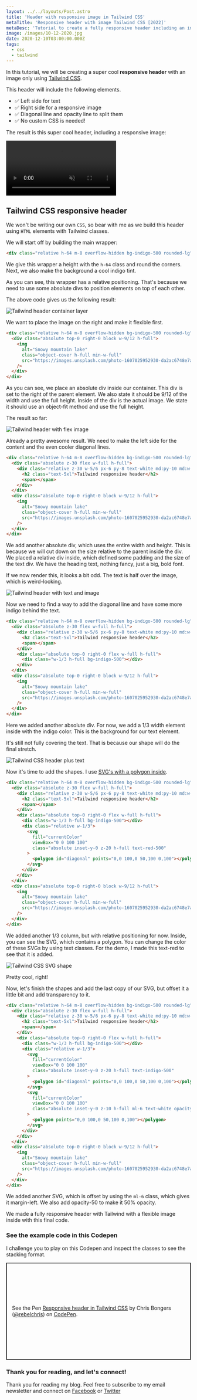 ```yaml
---
layout: ../../layouts/Post.astro
title: 'Header with responsive image in Tailwind CSS'
metaTitle: 'Responsive header with image Tailwind CSS [2022]'
metaDesc: 'Tutorial to create a fully responsive header including an image without any custom CSS - just Tailwind. Read the explanations and see the Codepen.'
image: /images/10-12-2020.jpg
date: 2020-12-10T03:00:00.000Z
tags:
  - css
  - tailwind
---
```


In this tutorial, we will be creating a super cool **responsive header** with an image only using [Tailwind CSS](https://daily-dev-tips.com/posts/my-first-experiences-with-tailwind-css/).

This header will include the following elements.

- ✅ Left side for text
- ✅ Right side for a responsive image
- ✅ Diagonal line and opacity line to split them
- ✅ No custom CSS is needed!

The result is this super cool header, including a responsive image:

<video autoplay loop muted playsinline>
  <source src="https://res.cloudinary.com/daily-dev-tips/video/upload/q_auto/tailwind-responsive-header_jnlgqp.webm" type="video/webm" />
  <source src="https://res.cloudinary.com/daily-dev-tips/video/upload/q_auto/tailwind-responsive-header_p3zcq6.mp4" type="video/mp4" />
</video>

## Tailwind CSS responsive header

We won't be writing our own `CSS`, so bear with me as we build this header using `HTML` elements with Tailwind classes.

We will start off by building the main wrapper:

```html
<div class="relative h-64 m-8 overflow-hidden bg-indigo-500 rounded-lg"></div>
```

We give this wrapper a height with the `h-64` class and round the corners. Next, we also make the background a cool indigo tint.

As you can see, this wrapper has a relative positioning.
That's because we need to use some absolute divs to position elements on top of each other.

The above code gives us the following result:

![Tailwind header container layer](https://cdn.hashnode.com/res/hashnode/image/upload/v1607161489970/SP5mp4Es_.png)

We want to place the image on the right and make it flexible first.

```html
<div class="relative h-64 m-8 overflow-hidden bg-indigo-500 rounded-lg">
  <div class="absolute top-0 right-0 block w-9/12 h-full">
    <img
      alt="Snowy mountain lake"
      class="object-cover h-full min-w-full"
      src="https://images.unsplash.com/photo-1607025952930-da2ac6748e7a?ixid=MXwxMjA3fDB8MHxwaG90by1wYWdlfHx8fGVufDB8fHw%3D&ixlib=rb-1.2.1&auto=format&fit=crop&w=1650&q=80"
    />
  </div>
</div>
```

As you can see, we place an absolute div inside our container. This div is set to the right of the parent element.
We also state it should be 9/12 of the width and use the full height.
Inside of the div is the actual image.
We state it should use an object-fit method and use the full height.

The result so far:

![Tailwind header with flex image](https://cdn.hashnode.com/res/hashnode/image/upload/v1607161658355/rkuifL6MF.png)

Already a pretty awesome result. We need to make the left side for the content and the even cooler diagonal lines.

```html
<div class="relative h-64 m-8 overflow-hidden bg-indigo-500 rounded-lg">
  <div class="absolute z-30 flex w-full h-full">
    <div class="relative z-30 w-5/6 px-6 py-8 text-white md:py-10 md:w-1/2">
      <h2 class="text-5xl">Tailwind responsive header</h2>
      <span></span>
    </div>
  </div>
  <div class="absolute top-0 right-0 block w-9/12 h-full">
    <img
      alt="Snowy mountain lake"
      class="object-cover h-full min-w-full"
      src="https://images.unsplash.com/photo-1607025952930-da2ac6748e7a?ixid=MXwxMjA3fDB8MHxwaG90by1wYWdlfHx8fGVufDB8fHw%3D&ixlib=rb-1.2.1&auto=format&fit=crop&w=1650&q=80"
    />
  </div>
</div>
```

We add another absolute div, which uses the entire width and height.
This is because we will cut down on the size relative to the parent inside the div.
We placed a relative div inside, which defined some padding and the size of the text div.
We have the heading text, nothing fancy, just a big, bold font.

If we now render this, it looks a bit odd. The text is half over the image, which is weird-looking.

![Tailwind header with text and image](https://cdn.hashnode.com/res/hashnode/image/upload/v1607161854348/8fsSDRVDr.png)

Now we need to find a way to add the diagonal line and have some more indigo behind the text.

```html
<div class="relative h-64 m-8 overflow-hidden bg-indigo-500 rounded-lg">
  <div class="absolute z-30 flex w-full h-full">
    <div class="relative z-30 w-5/6 px-6 py-8 text-white md:py-10 md:w-1/2">
      <h2 class="text-5xl">Tailwind responsive header</h2>
      <span></span>
    </div>
    <div class="absolute top-0 right-0 flex w-full h-full">
      <div class="w-1/3 h-full bg-indigo-500"></div>
    </div>
  </div>
  <div class="absolute top-0 right-0 block w-9/12 h-full">
    <img
      alt="Snowy mountain lake"
      class="object-cover h-full min-w-full"
      src="https://images.unsplash.com/photo-1607025952930-da2ac6748e7a?ixid=MXwxMjA3fDB8MHxwaG90by1wYWdlfHx8fGVufDB8fHw%3D&ixlib=rb-1.2.1&auto=format&fit=crop&w=1650&q=80"
    />
  </div>
</div>
```

Here we added another absolute div. For now, we add a 1/3 width element inside with the indigo color. This is the background for our text element.

It's still not fully covering the text.
That is because our shape will do the final stretch.

![Tailwind CSS header plus text](https://cdn.hashnode.com/res/hashnode/image/upload/v1607162043918/LJkKcBXMQ.png)

Now it's time to add the shapes. I use [SVG's with a polygon inside](https://daily-dev-tips.com/posts/svg-blur-filter/).

```html
<div class="relative h-64 m-8 overflow-hidden bg-indigo-500 rounded-lg">
  <div class="absolute z-30 flex w-full h-full">
    <div class="relative z-30 w-5/6 px-6 py-8 text-white md:py-10 md:w-1/2">
      <h2 class="text-5xl">Tailwind responsive header</h2>
      <span></span>
    </div>
    <div class="absolute top-0 right-0 flex w-full h-full">
      <div class="w-1/3 h-full bg-indigo-500"></div>
      <div class="relative w-1/3">
        <svg
          fill="currentColor"
          viewBox="0 0 100 100"
          class="absolute inset-y-0 z-20 h-full text-red-500"
        >
          <polygon id="diagonal" points="0,0 100,0 50,100 0,100"></polygon>
        </svg>
      </div>
    </div>
  </div>
  <div class="absolute top-0 right-0 block w-9/12 h-full">
    <img
      alt="Snowy mountain lake"
      class="object-cover h-full min-w-full"
      src="https://images.unsplash.com/photo-1607025952930-da2ac6748e7a?ixid=MXwxMjA3fDB8MHxwaG90by1wYWdlfHx8fGVufDB8fHw%3D&ixlib=rb-1.2.1&auto=format&fit=crop&w=1650&q=80"
    />
  </div>
</div>
```

We added another 1/3 column, but with relative positioning for now. Inside, you can see the SVG, which contains a polygon.
You can change the color of these SVGs by using text classes. For the demo, I made this text-red to see that it is added.

![Tailwind CSS SVG shape](https://cdn.hashnode.com/res/hashnode/image/upload/v1607162297602/PfLCiwOi4.png)

Pretty cool, right!

Now, let's finish the shapes and add the last copy of our SVG, but offset it a little bit and add transparency to it.

```html
<div class="relative h-64 m-8 overflow-hidden bg-indigo-500 rounded-lg">
  <div class="absolute z-30 flex w-full h-full">
    <div class="relative z-30 w-5/6 px-6 py-8 text-white md:py-10 md:w-1/2">
      <h2 class="text-5xl">Tailwind responsive header</h2>
      <span></span>
    </div>
    <div class="absolute top-0 right-0 flex w-full h-full">
      <div class="w-1/3 h-full bg-indigo-500"></div>
      <div class="relative w-1/3">
        <svg
          fill="currentColor"
          viewBox="0 0 100 100"
          class="absolute inset-y-0 z-20 h-full text-indigo-500"
        >
          <polygon id="diagonal" points="0,0 100,0 50,100 0,100"></polygon>
        </svg>
        <svg
          fill="currentColor"
          viewBox="0 0 100 100"
          class="absolute inset-y-0 z-10 h-full ml-6 text-white opacity-50"
        >
          <polygon points="0,0 100,0 50,100 0,100"></polygon>
        </svg>
      </div>
    </div>
  </div>
  <div class="absolute top-0 right-0 block w-9/12 h-full">
    <img
      alt="Snowy mountain lake"
      class="object-cover h-full min-w-full"
      src="https://images.unsplash.com/photo-1607025952930-da2ac6748e7a?ixid=MXwxMjA3fDB8MHxwaG90by1wYWdlfHx8fGVufDB8fHw%3D&ixlib=rb-1.2.1&auto=format&fit=crop&w=1650&q=80"
    />
  </div>
</div>
```

We added another SVG, which is offset by using the `ml-6` class, which gives it margin-left.
We also add opacity-50 to make it 50% opacity.

We made a fully responsive header with Tailwind with a flexible image inside with this final code.

### See the example code in this Codepen

I challenge you to play on this Codepen and inspect the classes to see the stacking format.

<p class="codepen" data-height="265" data-theme-id="dark" data-default-tab="result" data-user="rebelchris" data-slug-hash="gOwrPgE" style="height: 265px; box-sizing: border-box; display: flex; align-items: center; justify-content: center; border: 2px solid; margin: 1em 0; padding: 1em;" data-pen-title="Responsive header in Tailwind CSS">
  <span>See the Pen <a href="https://codepen.io/rebelchris/pen/gOwrPgE">
  Responsive header in Tailwind CSS</a> by Chris Bongers (<a href="https://codepen.io/rebelchris">@rebelchris</a>)
  on <a href="https://codepen.io">CodePen</a>.</span>
</p>
<script async src="https://cpwebassets.codepen.io/assets/embed/ei.js"></script>

### Thank you for reading, and let's connect!

Thank you for reading my blog. Feel free to subscribe to my email newsletter and connect on [Facebook](https://www.facebook.com/DailyDevTipsBlog) or [Twitter](https://twitter.com/DailyDevTips1)
